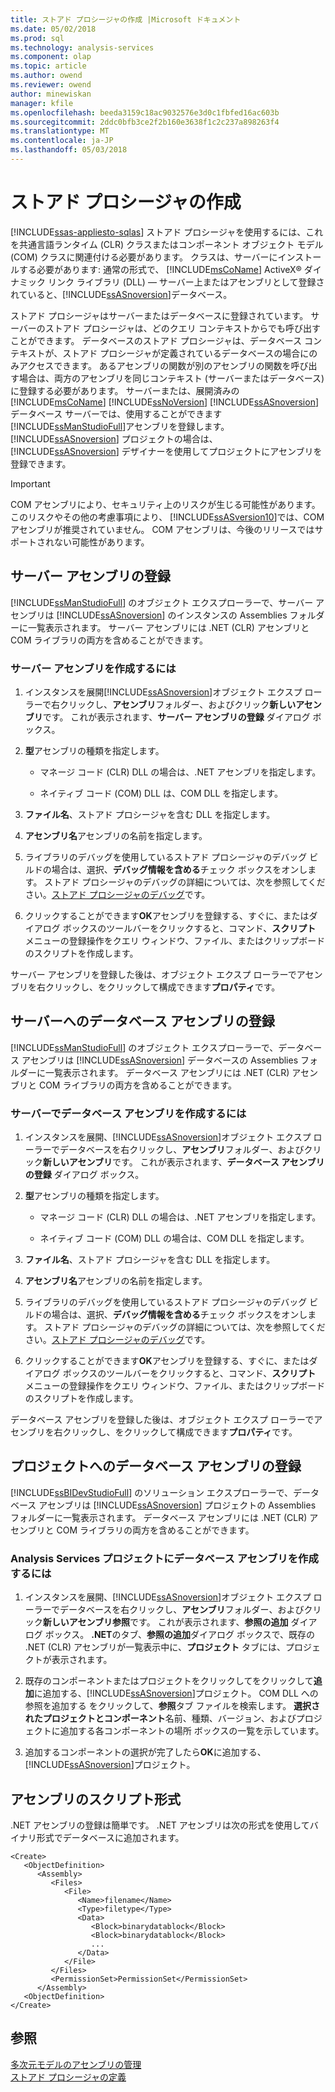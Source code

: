 ```yaml
---
title: ストアド プロシージャの作成 |Microsoft ドキュメント
ms.date: 05/02/2018
ms.prod: sql
ms.technology: analysis-services
ms.component: olap
ms.topic: article
ms.author: owend
ms.reviewer: owend
author: minewiskan
manager: kfile
ms.openlocfilehash: beeda3159c18ac9032576e3d0c1fbfed16ac603b
ms.sourcegitcommit: 2ddc0bfb3ce2f2b160e3638f1c2c237a898263f4
ms.translationtype: MT
ms.contentlocale: ja-JP
ms.lasthandoff: 05/03/2018
---
```

# <a name="creating-stored-procedures"></a>ストアド プロシージャの作成
[!INCLUDE[ssas-appliesto-sqlas](../../includes/ssas-appliesto-sqlas.md)]
  ストアド プロシージャを使用するには、これを共通言語ランタイム (CLR) クラスまたはコンポーネント オブジェクト モデル (COM) クラスに関連付ける必要があります。 クラスは、サーバーにインストールする必要があります: 通常の形式で、 [!INCLUDE[msCoName](../../includes/msconame-md.md)] ActiveX® ダイナミック リンク ライブラリ (DLL) — サーバー上またはアセンブリとして登録されていると、[!INCLUDE[ssASnoversion](../../includes/ssasnoversion-md.md)]データベース。  
  
 ストアド プロシージャはサーバーまたはデータベースに登録されています。 サーバーのストアド プロシージャは、どのクエリ コンテキストからでも呼び出すことができます。 データベースのストアド プロシージャは、データベース コンテキストが、ストアド プロシージャが定義されているデータベースの場合にのみアクセスできます。 あるアセンブリの関数が別のアセンブリの関数を呼び出す場合は、両方のアセンブリを同じコンテキスト (サーバーまたはデータベース) に登録する必要があります。 サーバーまたは、展開済みの[!INCLUDE[msCoName](../../includes/msconame-md.md)] [!INCLUDE[ssNoVersion](../../includes/ssnoversion-md.md)] [!INCLUDE[ssASnoversion](../../includes/ssasnoversion-md.md)]データベース サーバーでは、使用することができます[!INCLUDE[ssManStudioFull](../../includes/ssmanstudiofull-md.md)]アセンブリを登録します。 [!INCLUDE[ssASnoversion](../../includes/ssasnoversion-md.md)] プロジェクトの場合は、[!INCLUDE[ssASnoversion](../../includes/ssasnoversion-md.md)] デザイナーを使用してプロジェクトにアセンブリを登録できます。  
  
> [!IMPORTANT]  
>  COM アセンブリにより、セキュリティ上のリスクが生じる可能性があります。 このリスクやその他の考慮事項により、 [!INCLUDE[ssASversion10](../../includes/ssasversion10-md.md)]では、COM アセンブリが推奨されていません。 COM アセンブリは、今後のリリースではサポートされない可能性があります。  
  
## <a name="registering-a-server-assembly"></a>サーバー アセンブリの登録  
 [!INCLUDE[ssManStudioFull](../../includes/ssmanstudiofull-md.md)] のオブジェクト エクスプローラーで、サーバー アセンブリは [!INCLUDE[ssASnoversion](../../includes/ssasnoversion-md.md)] のインスタンスの Assemblies フォルダーに一覧表示されます。 サーバー アセンブリには .NET (CLR) アセンブリと COM ライブラリの両方を含めることができます。  
  
### <a name="to-create-a-server-assembly"></a>サーバー アセンブリを作成するには  
  
1.  インスタンスを展開[!INCLUDE[ssASnoversion](../../includes/ssasnoversion-md.md)]オブジェクト エクスプ ローラーで右クリックし、**アセンブリ**フォルダー、およびクリック**新しいアセンブリ**です。 これが表示されます、**サーバー アセンブリの登録** ダイアログ ボックス。  
  
2.  **型**アセンブリの種類を指定します。  
  
    -   マネージ コード (CLR) DLL の場合は、.NET アセンブリを指定します。  
  
    -   ネイティブ コード (COM) DLL は、COM DLL を指定します。  
  
3.  **ファイル名**、ストアド プロシージャを含む DLL を指定します。  
  
4.  **アセンブリ名**アセンブリの名前を指定します。  
  
5.  ライブラリのデバッグを使用しているストアド プロシージャのデバッグ ビルドの場合は、選択、**デバッグ情報を含める**チェック ボックスをオンします。 ストアド プロシージャのデバッグの詳細については、次を参照してください。[ストアド プロシージャのデバッグ](../../analysis-services/multidimensional-models-extending-olap-stored-procedures/debugging-stored-procedures.md)です。  
  
6.  クリックすることができます**OK**アセンブリを登録する、すぐに、またはダイアログ ボックスのツールバーをクリックすると、コマンド、**スクリプト** メニューの登録操作をクエリ ウィンドウ、ファイル、またはクリップボードのスクリプトを作成します。  
  
 サーバー アセンブリを登録した後は、オブジェクト エクスプ ローラーでアセンブリを右クリックし、をクリックして構成できます**プロパティ**です。  
  
## <a name="registering-a-database-assembly-on-the-server"></a>サーバーへのデータベース アセンブリの登録  
 [!INCLUDE[ssManStudioFull](../../includes/ssmanstudiofull-md.md)] のオブジェクト エクスプローラーで、データベース アセンブリは [!INCLUDE[ssASnoversion](../../includes/ssasnoversion-md.md)] データベースの Assemblies フォルダーに一覧表示されます。 データベース アセンブリには .NET (CLR) アセンブリと COM ライブラリの両方を含めることができます。  
  
### <a name="to-create-a-database-assembly-on-a-server"></a>サーバーでデータベース アセンブリを作成するには  
  
1.  インスタンスを展開、[!INCLUDE[ssASnoversion](../../includes/ssasnoversion-md.md)]オブジェクト エクスプ ローラーでデータベースを右クリックし、**アセンブリ**フォルダー、およびクリック**新しいアセンブリ**です。 これが表示されます、**データベース アセンブリの登録** ダイアログ ボックス。  
  
2.  **型**アセンブリの種類を指定します。  
  
    -   マネージ コード (CLR) DLL の場合は、.NET アセンブリを指定します。  
  
    -   ネイティブ コード (COM) DLL の場合は、COM DLL を指定します。  
  
3.  **ファイル名**、ストアド プロシージャを含む DLL を指定します。  
  
4.  **アセンブリ名**アセンブリの名前を指定します。  
  
5.  ライブラリのデバッグを使用しているストアド プロシージャのデバッグ ビルドの場合は、選択、**デバッグ情報を含める**チェック ボックスをオンします。 ストアド プロシージャのデバッグの詳細については、次を参照してください。[ストアド プロシージャのデバッグ](../../analysis-services/multidimensional-models-extending-olap-stored-procedures/debugging-stored-procedures.md)です。  
  
6.  クリックすることができます**OK**アセンブリを登録する、すぐに、またはダイアログ ボックスのツールバーをクリックすると、コマンド、**スクリプト** メニューの登録操作をクエリ ウィンドウ、ファイル、またはクリップボードのスクリプトを作成します。  
  
 データベース アセンブリを登録した後は、オブジェクト エクスプ ローラーでアセンブリを右クリックし、をクリックして構成できます**プロパティ**です。  
  
## <a name="registering-a-database-assembly-in-a-project"></a>プロジェクトへのデータベース アセンブリの登録  
 [!INCLUDE[ssBIDevStudioFull](../../includes/ssbidevstudiofull-md.md)] のソリューション エクスプローラーで、データベース アセンブリは [!INCLUDE[ssASnoversion](../../includes/ssasnoversion-md.md)] プロジェクトの Assemblies フォルダーに一覧表示されます。 データベース アセンブリには .NET (CLR) アセンブリと COM ライブラリの両方を含めることができます。  
  
### <a name="to-create-a-database-assembly-in-an-analysis-service-project"></a>Analysis Services プロジェクトにデータベース アセンブリを作成するには  
  
1.  インスタンスを展開、[!INCLUDE[ssASnoversion](../../includes/ssasnoversion-md.md)]オブジェクト エクスプ ローラーでデータベースを右クリックし、**アセンブリ**フォルダー、およびクリック**新しいアセンブリ参照**です。 これが表示されます、**参照の追加** ダイアログ ボックス。 **.NET**のタブ、**参照の追加**ダイアログ ボックスで、既存の .NET (CLR) アセンブリが一覧表示中に、**プロジェクト** タブには、プロジェクトが表示されます。  
  
2.  既存のコンポーネントまたはプロジェクトをクリックしてをクリックして**追加**に追加する、[!INCLUDE[ssASnoversion](../../includes/ssasnoversion-md.md)]プロジェクト。 COM DLL への参照を追加する をクリックして、**参照**タブ ファイルを検索します。 **選択されたプロジェクトとコンポーネント**名前、種類、バージョン、およびプロジェクトに追加する各コンポーネントの場所 ボックスの一覧を示しています。  
  
3.  追加するコンポーネントの選択が完了したら**OK**に追加する、[!INCLUDE[ssASnoversion](../../includes/ssasnoversion-md.md)]プロジェクト。  
  
## <a name="script-format-for-an-assembly"></a>アセンブリのスクリプト形式  
 .NET アセンブリの登録は簡単です。 .NET アセンブリは次の形式を使用してバイナリ形式でデータベースに追加されます。  
  
```  
<Create>  
   <ObjectDefinition>  
      <Assembly>  
         <Files>  
            <File>  
               <Name>filename</Name>  
               <Type>filetype</Type>  
               <Data>  
                  <Block>binarydatablock</Block>  
                  <Block>binarydatablock</Block>  
                  ...  
               </Data>  
            </File>  
         </Files>  
         <PermissionSet>PermissionSet</PermissionSet>  
      </Assembly>  
   <ObjectDefinition>  
</Create>  
```  
  
## <a name="see-also"></a>参照  
 [多次元モデルのアセンブリの管理](../../analysis-services/multidimensional-models/multidimensional-model-assemblies-management.md)   
 [ストアド プロシージャの定義](../../analysis-services/multidimensional-models-extending-olap-stored-procedures/defining-stored-procedures.md)  
  
  
